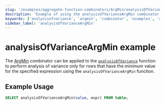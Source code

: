 ```yaml
---
slug: '/examples/aggregate-function-combinators/ArgMin/analysisOfVarianceArgMin'
description: 'Example of using the analysisOfVarianceArgMin combinator'
keywords: ['analysisofvariance', 'argmin', 'combinator', 'examples', 'analysisOfVarianceArgMin']
sidebar_label: 'analysisOfVarianceArgMin'
---
```


# analysisOfVarianceArgMin example

The [ArgMin](/sql-reference/aggregate-functions/combinators#-argmin) combinator can be applied to the [`analysisOfVariance`](/sql-reference/aggregate-functions/reference/analysis_of_variance) function to perform analysis of variance only for rows that have the minimum value for the specified expression using the `analysisOfVarianceArgMin` function.

## Example Usage

```sql
SELECT analysisOfVarianceArgMin(value, expr) FROM table;
``` 